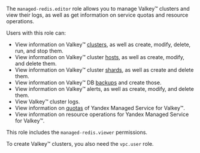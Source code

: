 The `managed-redis.editor` role allows you to manage Valkey™ clusters and view their logs, as well as get information on service quotas and resource operations.

Users with this role can:
* View information on Valkey™ [clusters](../../managed-redis/concepts/index.md), as well as create, modify, delete, run, and stop them.
* View information on Valkey™ cluster [hosts](../../managed-redis/concepts/instance-types.md), as well as create, modify, and delete them.
* View information on Valkey™ cluster [shards](../../managed-redis/concepts/sharding.md), as well as create and delete them.
* View information on Valkey™ DB [backups](../../managed-redis/concepts/backup.md) and create those.
* View information on Valkey™ alerts, as well as create, modify, and delete them.
* View Valkey™ cluster logs.
* View information on [quotas](../../managed-redis/concepts/limits.md#mrd-quotas) of Yandex Managed Service for Valkey™.
* View information on resource operations for Yandex Managed Service for Valkey™.

This role includes the `managed-redis.viewer` permissions.

To create Valkey™ clusters, you also need the `vpc.user` role.